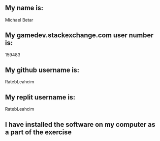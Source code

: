 
## My name is:
Michael Betar

## My gamedev.stackexchange.com user number is:
159483

## My github username is:
RatebLeahcim

## My replit username is:
RatebLeahcim

## I have installed the software on my computer as a part of the exercise
```
